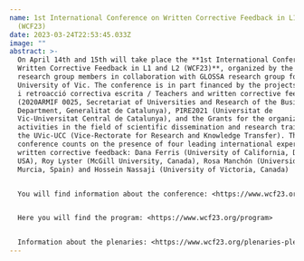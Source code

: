 ```yaml
---
name: 1st International Conference on Written Corrective Feedback in L1 and L2
  (WCF23)
date: 2023-03-24T22:53:45.033Z
image: ""
abstract: >-
  On April 14th and 15th will take place the **1st International Conference on
  Written Corrective Feedback in L1 and L2 (WCF23)**, organized by the ELBEC
  research group members in collaboration with GLOSSA research group form the
  University of Vic. The conference is in part financed by the projects “Mestres
  i retroacció correctiva escrita / Teachers and written corrective feedback”
  (2020ARMIF 0025, Secretariat of Universities and Research of the Business
  Department, Generalitat de Catalunya), PIRE2021 (Universitat de
  Vic-Universitat Central de Catalunya), and the Grants for the organization of
  activities in the field of scientific dissemination and research training at
  the UVic-UCC (Vice-Rectorate for Research and Knowledge Transfer). The
  conference counts on the presence of four leading international experts in
  written corrective feedback: Dana Ferris (University of California, Davis,
  USA), Roy Lyster (McGill University, Canada), Rosa Manchón (Universidad de
  Murcia, Spain) and Hossein Nassaji (University of Victoria, Canada) 


  You will find information about the conference: <https://www.wcf23.org/>  


  Here you will find the program: <https://www.wcf23.org/program>  


  Information about the plenaries: <https://www.wcf23.org/plenaries-plen%C3%A0ries-plenarias>
---
```


